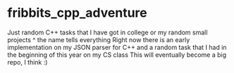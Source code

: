 # fribbits_cpp_adventure
Just random C++ tasks that I have got in college or my random small projects
^ the name tells everything
Right now there is an early implementation on my JSON parser for C++
and a random task that I had in the beginning of this year on my CS class
This will eventually become a big repo, I think :)
